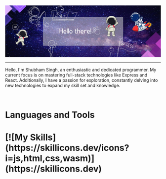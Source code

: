 ![Design and Development](https://github.com/ShubSi26/ShubSi26/blob/main/Hola_page-0001.jpg)

<!--
**ShubSi26/ShubSi26** is a ✨ _special_ ✨ repository because its `README.md` (this file) appears on your GitHub profile.

Here are some ideas to get you started:

- 🔭 I’m currently working on ...
- 🌱 I’m currently learning ...
- 👯 I’m looking to collaborate on ...
- 🤔 I’m looking for help with ...
- 💬 Ask me about ...
- 📫 How to reach me: ...
- 😄 Pronouns: ...
- ⚡ Fun fact: ...
-->
<hr>
<p>Hello, I'm Shubham Singh, an enthusiastic and dedicated programmer. My current focus is on mastering full-stack technologies like Express and React. Additionally, I have a passion for exploration, constantly delving into new technologies to expand my skill set and knowledge.</p>
<br>
<h1>Languages and Tools<h1>
[![My Skills](https://skillicons.dev/icons?i=js,html,css,wasm)](https://skillicons.dev)
